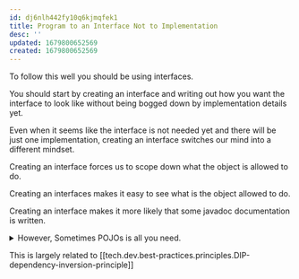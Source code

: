 ```yaml
---
id: dj6nlh442fy10q6kjmqfek1
title: Program to an Interface Not to Implementation
desc: ''
updated: 1679800652569
created: 1679800652569
---
```


To follow this well you should be using interfaces. 

You should start by creating an interface and writing out how you want the interface to look like without being bogged down by implementation details yet. 

Even when it seems like the interface is not needed yet and there will be just one implementation, creating an interface switches our mind into a different mindset. 

Creating an interface forces us to scope down what the object is allowed to do. 

Creating an interfaces makes it easy to see what is the object allowed to do. 

Creating an interface makes it more likely that some javadoc documentation is written.

<details>
<summary>However, Sometimes POJOs is all you need.</summary>

There is some cost to creation of the interface. Not just in a manner of creating initially (hint: lower this cost by using intellij `extract interface` functionality to speed up creation of interfaces from classes that already exist). But more so later to hop from interface down to implementation. 

Hence, at times it makes sense just to create a data object holding data without making an interface to it for the sake of [[tech.dev.best-practices.principles.KISS]]. 
</details>

This is largely related to [[tech.dev.best-practices.principles.DIP-dependency-inversion-principle]]